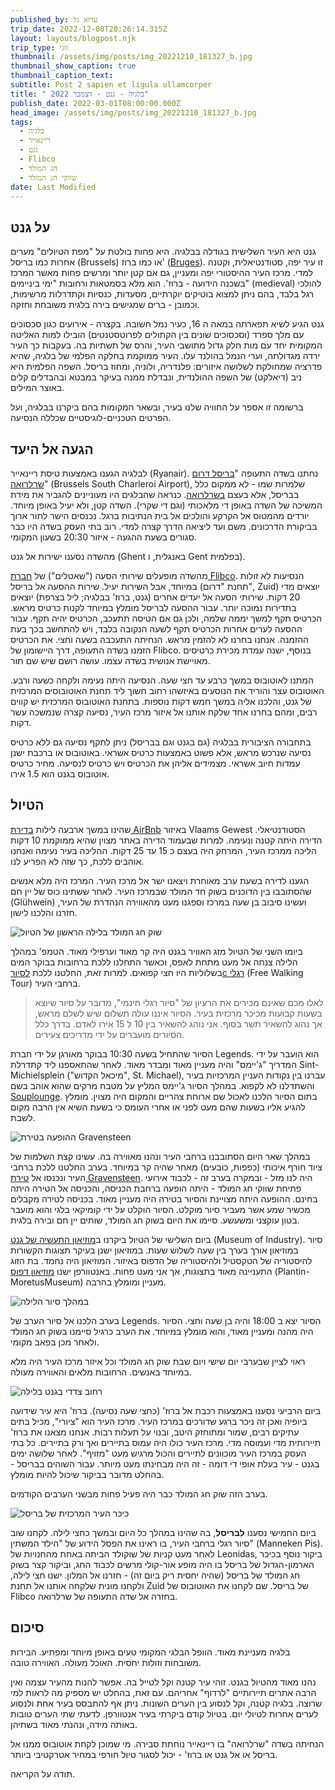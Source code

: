 ```yaml
---
published_by: עדוא גל
trip_date: 2022-12-08T20:26:14.315Z
layout: layouts/blogpost.njk
trip_type: זוגי
thumbnail: /assets/img/posts/img_20221210_181327_b.jpg
thumbnail_show_caption: true
thumbnail_caption_text:
subtitle: Post 2 sapien et ligula ullamcorper
title: " בלגיה - גנט - דצמבר 2022"
publish_date: 2022-03-01T08:00:00.000Z
head_image: /assets/img/posts/img_20221210_181327_b.jpg
tags:
  - בלגיה
  - ריינאייר
  - גנט
  - Flibco
  - חג המולד
  - שווקי חג המולד
date: Last Modified
---
```

## על גנט

גנט היא העיר השלישית בגודלה בבלגיה. היא פחות בולטת על "מפת הטיולים" מערים אחרות כמו בריסל (Brussels) או כמו ברוז' ([Bruges](https://en.wikipedia.org/wiki/Bruges)). זו עיר יפה, סטודנטיאלית, וקטנה למדי. מרכז העיר ההיסטורי יפה ומעניין, גם אם קטן יותר ומרשים פחות מאשר המרכז בשכנה הידועה - ברוז'. הוא מלא בסמטאות ורחובות "ימי ביניימים" (medieval) להולכי רגל בלבד, בהם ניתן למצוא בוטיקים יוקרתיים, מסעדות, כנסיות וקתדרלות מרשימות, וכמובן - ברים שמגישים בירה בלגית משובחת וחזקה.

גנט הגיע לשיא תפארתה במאה ה 16, כעיר נמל חשובה. בקצרה - אירועים כגון סכסוכים עם מלך ספרד (וסכסוכים שונים בין הקתולים לפרוטסטנטים) הובילו למות האליטה המקומית יחד עם מות חלק גדול מתושבי העיר, והרס של תשתיות בה. בעקבות כך העיר ירדה מגדולתה, וערי הנמל בהולנד עלו. העיר ממוקמת בחלקה הפלמי של בלגיה, שהיא פדרציה שמחולקת לשלושה איזורים: פלנדריה, ולוניה, ומחוז בריסל. השפה הפלמית היא ניב (דיאלקט) של השפה ההולנדית, ונבדלת ממנה בעיקר במבטא ובהבדלים קלים באוצר המילים.

ברשומה זו אספר על החוויה שלנו בעיר, ובשאר המקומות בהם ביקרנו בבלגיה, ועל הפרטים הטכניים-לוגיסטיים שכללה הנסיעה.

## הגעה אל היעד

לבלגיה הגענו באמצעות טיסת ריינאייר (Ryanair). נחתנו בשדה התעופה "[בריסל דרום שרלרואה](https://www.brussels-charleroi-airport.com/en)" (Brussels South Charleroi Airport), שלמרות שמו - לא ממקום כלל בבריסל, אלא בעצם [בשרלרואה](https://goo.gl/maps/j8SATLfSgNqAL9hM9). כנראה שהבלגים היו מעוניינים להגביר את מידת המשיכה של השדה באופן די מלאכותי (וגם די שקרי). השדה קטן, ולא יעיל באופן מיוחד. יורדים מהמטוס אל הקרקע והולכים אל בית הנתיבות ברגל. נכנסים הישר לתור ארוך בביקורת הדרכונים. משם ועד ליציאה הדרך קצרה למדי. רוב בתי העסק בשדה היו כבר סגורים בשעת ההגעה - איזור 20:30 בשעון המקומי.

מהשדה נסענו ישירות אל גנט (Ghent באנגלית, ו Gent בפלמית).

מהשדה מופעלים שירותי הסעה ("שאטלים") של [חברת Flibco](https://www.flibco.com/en/timetable). הנסיעות לא זולות במיוחד, אבל השירות יעיל. שירות ההסעה אל בריסל (תחנת "דרום", Zuid) יוצאים מדי 20 דקות. שירותי הסעה אל יעדים אחרים (גנט, ברוז' בבלגיה; ליל בצרפת) יוצאים בתדירות נמוכה יותר. עבור ההסעה לבריסל מומלץ במיוחד לקנות כרטיס מראש. הכרטיס תקף למשך יממה שלמה, ולכן גם אם הטיסה תתעכב, הכרטיס יהיה תקף. עבור ההסעה לערים אחרות הכרטיס תקף לשעה הנקובה בלבד, ויש להתחשב בכך בעת ההזמנה. אנחנו בחרנו לא להזמין מראש. הנחיתה התעכבה בשעה וחצי. את הכרטיס הזמנו בשדה התעופה, דרך היישומון של Flibco. בנוסף, ישנה עמדת מכירת כרטיסים מאויישת אנושית בשדה עצמו. עושה רושם שיש שם תור.

המתנו לאוטובוס במשך כרבע עד חצי שעה. הנסיעה היתה נעימה ולקחה כשעה ורבע. האוטובוס עצר והוריד את הנוסעים באיזשהו רחוב חשוך ליד תחנת האוטובוסים המרכזית של גנט, והלכנו אליה במשך חמש דקות נוספות. בתחנת האוטובוס המרכזית יש קווים רבים, ומהם בחרנו אחד שלקח אותנו אל איזור מרכז העיר, נסיעה קצרה שנמשכה עשר דקות.

בתחבורה הציבורית בבלגיה (גם בגנט וגם בבריסל) ניתן לתקף נסיעה גם ללא כרטיס נסיעה שנרכש מראש, אלא פשוט באמצעות כרטיס אשראי. באוטובוס או ברכבת ישנן עמדות חיוב אשראי. מצמידים אליהן את הכרטיס ויש כרטיס לנסיעה. מחיר כרטיס אוטובוס בגנט הוא 1.5 אירו.

## הטיול

שהינו במשך ארבעה לילות [בדירת AirBnb](https://www.airbnb.com/rooms/694590175051349421) באיזור Vlaams Gewest הסטודנטיאלי. הדירה היתה קטנה ונעימה. למרות שבעמוד הדירה באתר מצוין שהיא ממוקמת 10 דקות הליכה ממרכז העיר, המרחק היה בעצם כ 15 עד 25 דקות. ההליכה בעיר נעימה ואנחנו אוהבים ללכת, כך שזה לא הפריע לנו.

הגענו לדירה בשעת ערב מאוחרת ויצאנו ישר אל מרכז העיר. המרכז היה מלא אנשים שהסתובבו בין הדוכנים בשוק חד המולד שבמרכז העיר. לאחר ששתינו כוס של יין חם (Glühwein) ועשינו סיבוב בן שעה במרכז וספגנו מעט מהאווירה הנהדרת של העיר, חזרנו והלכנו לישון.

![שוק חג המולד בלילה הראשון של הטיול](/assets/img/posts/img_20221208_232414_b.jpg "שוק חג המולד בלילה הראשון של הטיול")

ביומו השני של הטיול מזג האוויר בגנט היה קר מאוד וערפילי מאוד. הטמפ' במהלך הלילה צנחה אל מעט מתחת לאפס, וכאשר התחלנו ללכת ברחובות בבוקר המים בשלוליות היו חצי קפואים. למרות זאת, החלטנו ללכת [לסיורc רגלי](https://www.legendstours.be/en/ghent/) (Free Walking Tour) ברחבי העיר. 

> לאלו מכם שאינם מכירים את הרעיון של "סיור רגלי חינמי", מדובר על סיור שיוצא בשעות קבועות מכיכר מרכזית בעיר. הסיור איננו עולה תשלום שיש לשלם מראש, אך נהוג להשאיר תשר בסוף. אני נוהג להשאיר בין 10 ל 15 אירו לאדם. בדרך כלל הסיורים מועברים על ידי מדריכים צעירים. 

הסיור שהתחיל בשעה 10:30 בבוקר מאורגן על ידי חברת Legends. הוא הועבר על ידי המדריך "ג'יימס" והיה מעניין מאוד ומבדר מאוד. לאחר שהתאספנו ליד קתדרלת Sint-Michielsplein ("מיכאל הקדוש", St. Michael), עברנו בין נקודות העניין המרכזיות בעיר והשתדלנו לא לקפוא. במהלך הסיור ג'יימס המליץ על מטבח מרקים שהוא אוהב בשם [Souplounge](https://goo.gl/maps/FpWLLwJhVpbkAAkQ9). בתום הסיור הלכנו לאכול שם ארוחת צהריים והמקום היה מצוין. מומלץ להגיע אליו בשעות שהם מעט לפני או אחרי העומס כי בשעת השיא אין הרבה מקום לשבת.

![ההופעה בטירת Gravensteen](/assets/img/posts/img_20221209_201744_b.jpg "ההופעה בטירת Gravensteen")

במהלך שאר היום הסתובבנו ברחבי העיר ונהנו מאווירה בה. עשינו קצת השלמות של ציוד חורף איכותי (כפפות, כובעים) מאחר שהיה קר במיוחד. בערב החלטנו ללכת ברחבי העיר ונכנסו אל [טירת Gravensteen](https://en.wikipedia.org/wiki/Gravensteen). היה לנו מזל - ובמקרה בערב זה - לכבוד אירועי פתיחת שווקי חג המולד - היתה הופעה ברחבת הכניסה, והכניסה אל הטירה היתה בחינם. ההופעה היתה מצויינת והסיור בטירה היה מעניין מאוד. בכניסה לטירה מקבלים מכשיר שמע אשר מעביר סיור מוקלט. הסיור הוקלט על ידי קומיקאי בלגי והוא מועבר בטון עוקצני ומשעשע. סיימו את היום בשוק חג המולד, שותים יין חם ובירה בלגית.

ביום השלישי של הטיול ביקרנו ב[מוזיאון התעשיה של גנט](https://visit.gent.be/en/see-do/museum-industry) (Museum of Industry). סיור במוזיאון אורך בערך בין שעה לשלוש שעות. במוזיאון ישנן בעיקר תצוגות הקשורות להיסטוריה של הטקסטיל ולהיסטוריה של הדפוס באיזור. המוזיאון היה נחמד. בת הזוג התעניינה מאוד בתצוגות, אך אני מעט פחות. באנטוורפן ישנו [מוזיאון דפוס](https://museumplantinmoretus.be/en) (Plantin-MoretusMuseum) מעניין ומומלץ בהרבה.

![במהלך סיור הלילה](/assets/img/posts/p1020540_b.jpg "במהלך סיור הלילה")

בערב הלכנו אל סיור הערב של Legends. הסיור יצא ב 18:00 והיה בן שעה וחצי. הסיור היה מהנה ומעניין מאוד, והוא מומלץ במיוחד. את הערב כרגיל סיימנו בשוק חג המולד ולאחר מכן בפאב מקומי.

ראוי לציין שבערבי יום שישי ויום שבת שוק חג המולד וכל איזור מרכז העיר היה מלא במיוחד באנשים. הרחובות מלאים והאווירה מעולה.

![רחוב צדדי בגנט בלילה](/assets/img/posts/img_20221211_195643_b.jpg "רחוב צדדי בגנט בלילה")

ביום הרביעי נסענו באמצעות רכבת אל ברוז' (כחצי שעה נסיעה). ברוז' היא עיר שידועה ביופיה ואכן זה ניכר ברגע שדורכים במרכז העיר. מרכז העיר הוא "ציורי", מכיל בתים עתיקים רבים, שמור ומתוחזק היטב, ובנוי על תעלות רבות. אנחנו מצאנו את ברוז' תיירותית מדי ועמוסה מדי. מרכז העיר כולו היה עמוס בתיירים ואך ורק בתיירים. כל בתי העסק במרכז העיר מוכוונים לתיירים והכול מרגיש מעט "מזויף". לאחר שלושה ימים בגנט - עיר בעלת אופי די דומה - זה היה מבחינתו מעט מיותר. עבור השוהים בבריסל - בהחלט מדובר בביקור שיכול להיות מומלץ.

בערב הזה שוק חג המולד כבר היה פעיל פחות מבשני הערבים הקודמים. 

![כיכר העיר המרכזית של בריסל](/assets/img/posts/img_20221212_145253_b.jpg "כיכר העיר המרכזית של בריסל")

ביום החמישי נסענו **לבריסל**, בה שהינו במהלך כל היום ובמשך כחצי לילה. לקחנו שוב סיור רגלי ברחבי העיר, בו ראינו את הפסל הידוע של "הילד המשתין" (Manneken Pis). לאחר מעט קניות של שוקולד הביתה באחת מהחנויות של Leonidas, ביקור נוסף בכיכר הארמון-הגדול של בריסל בו היה מופע אור-קולי מרשים לכבוד החג, וביקור קצר בשוק חג המולד של בריסל (שהיה יחסית ריק ביום זה) - חזרנו אל המלון. ישנו חצי לילה, ולקחנו מונית שלקחה אותנו אל תחנת Zuid של בריסל. שם לקחנו את האוטובוס של Flibco בחזרה אל שדה התעופה של שרלרואה.

## סיכום

בלגיה מעניינת מאוד. הוופל הבלגי המקומי טעים באופן מיוחד ומפתיע. הבירות משובחות וזולות יחסית. האוכל מעולה. האווירה טובה. 

נהנו מאוד מהטיול בגנט. זוהי עיר קטנה וקל לטייל בה. אפשר להנות מהעיר עצמה ואין הרבה אתרים תיירותיים "לרדוף" אחריהם. עם זאת, בהחלט יש מספיק מה לראות למי שרוצה. בלגיה קטנה, וקל לנסוע בין הערים השונות. ניתן אף להתבסס בעיר אחת ולנסוע לערים אחרות לטיולי יום. בטיול קודם ביקרתי בעיר אנטוורפן. לדעתי שתי הערים טובות באותה מידה, ונהנתי מאוד בשתיהן.

הנחיתה בשדה "שרלרואה" בו ריינאייר נוחתת סבירה. מי שמוכן לקחת אוטובוס ממנו אל בריסל או אל גנט או ברוז' - יכול לסגור טיול חורפי במחיר אטרקטיבי ביותר.

תודה על הקריאה.